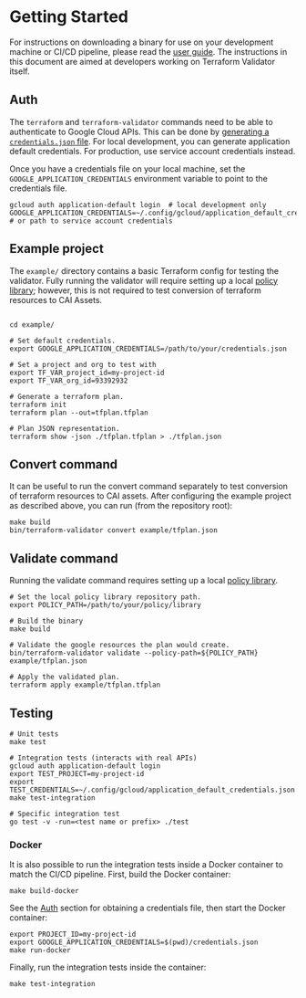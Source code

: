 # Getting Started

For instructions on downloading a binary for use on your development machine or CI/CD pipeline, please read the [user guide](https://github.com/forseti-security/policy-library/blob/master/docs/user_guide.md#how-to-use-terraform-validator). The instructions in this document are aimed at developers working on Terraform Validator itself.

## Auth

The `terraform` and `terraform-validator` commands need to be able to authenticate to Google Cloud APIs. This can be done by [generating a `credentials.json` file](https://cloud.google.com/docs/authentication/production). For local development, you can generate application default credentials. For production, use service account credentials instead.

Once you have a credentials file on your local machine, set the `GOOGLE_APPLICATION_CREDENTIALS` environment variable to point to the credentials file.

```
gcloud auth application-default login  # local development only
GOOGLE_APPLICATION_CREDENTIALS=~/.config/gcloud/application_default_credentials.json  # or path to service account credentials
```

## Example project

The `example/` directory contains a basic Terraform config for testing the validator. Fully running the validator will require setting up a local [policy library](https://github.com/forseti-security/policy-library/blob/master/docs/user_guide.md#how-to-set-up-constraints-with-policy-library); however, this is not required to test conversion of terraform resources to CAI Assets.

```

cd example/

# Set default credentials.
export GOOGLE_APPLICATION_CREDENTIALS=/path/to/your/credentials.json

# Set a project and org to test with
export TF_VAR_project_id=my-project-id
export TF_VAR_org_id=93392932

# Generate a terraform plan.
terraform init
terraform plan --out=tfplan.tfplan

# Plan JSON representation.
terraform show -json ./tfplan.tfplan > ./tfplan.json
```

## Convert command

It can be useful to run the convert command separately to test conversion of terraform resources to CAI assets. After configuring the example project as described above, you can run (from the repository root):

```
make build
bin/terraform-validator convert example/tfplan.json
```

## Validate command
Running the validate command requires setting up a local [policy library](https://github.com/forseti-security/policy-library/blob/master/docs/user_guide.md#how-to-set-up-constraints-with-policy-library).

```
# Set the local policy library repository path.
export POLICY_PATH=/path/to/your/policy/library

# Build the binary
make build

# Validate the google resources the plan would create.
bin/terraform-validator validate --policy-path=${POLICY_PATH} example/tfplan.json

# Apply the validated plan.
terraform apply example/tfplan.tfplan
```

## Testing

```
# Unit tests
make test

# Integration tests (interacts with real APIs)
gcloud auth application-default login
export TEST_PROJECT=my-project-id
export TEST_CREDENTIALS=~/.config/gcloud/application_default_credentials.json
make test-integration

# Specific integration test
go test -v -run=<test name or prefix> ./test
```

### Docker
It is also possible to run the integration tests inside a Docker container to match the CI/CD pipeline.
First, build the Docker container:

```
make build-docker
```

See the [Auth](#Auth) section for obtaining a credentials file, then start the Docker container:

```
export PROJECT_ID=my-project-id
export GOOGLE_APPLICATION_CREDENTIALS=$(pwd)/credentials.json
make run-docker
```

Finally, run the integration tests inside the container:
```
make test-integration
````